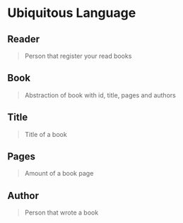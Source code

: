 # Ubiquitous Language

## Reader

> Person that register your read books

## Book

> Abstraction of book with id, title, pages and authors

## Title

> Title of a book

## Pages

> Amount of a book page  

## Author

> Person that wrote a book  